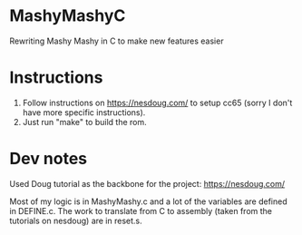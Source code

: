 # MashyMashyC
Rewriting Mashy Mashy in C to make new features easier

# Instructions
1. Follow instructions on https://nesdoug.com/ to setup cc65 (sorry I don't have more specific instructions).
2. Just run "make" to build the rom.

# Dev notes
Used Doug tutorial as the backbone for the project: https://nesdoug.com/

Most of my logic is in MashyMashy.c and a lot of the variables are defined in DEFINE.c. The work to translate from C to assembly (taken from the tutorials on nesdoug) are in reset.s.

